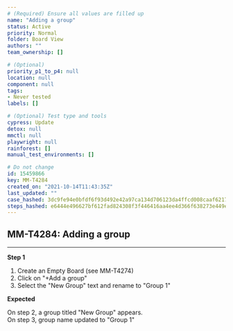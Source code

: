 ```yaml
---
# (Required) Ensure all values are filled up
name: "Adding a group"
status: Active
priority: Normal
folder: Board View
authors: ""
team_ownership: []

# (Optional)
priority_p1_to_p4: null
location: null
component: null
tags: 
- Never tested
labels: []

# (Optional) Test type and tools
cypress: Update
detox: null
mmctl: null
playwright: null
rainforest: []
manual_test_environments: []

# Do not change
id: 15459866
key: MM-T4284
created_on: "2021-10-14T11:43:35Z"
last_updated: ""
case_hashed: 3dc9fe94e0bfdf6f93d492e42a97ca134d706123da4ffcd008caaf6217d008d5b0191d253423f605668a31c31b87fb8b
steps_hashed: e6444e496627bf612fad824308f3f446416aa4ee4d366f638273e449ea7685d253a0ec41f3c1dd14fae222f6046c5d20
---
```


<!-- (Auto-generated) Based on frontmatter's "key" and "name" -->

## MM-T4284: Adding a group

---

**Step 1**

1. Create an Empty Board (see MM-T4274)
2. Click on "+Add a group"
3. Select the "New Group" text and rename to "Group 1"

**Expected**

On step 2, a group titled "New Group" appears.\
On step 3, group name updated to "Group 1"
